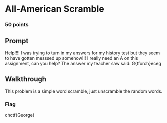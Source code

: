 # All-American Scramble
### 50 points
## Prompt
Help!!!! I was trying to turn in my answers for my history test but they seem to have gotten messsed up somehow!!! I really need an A on this assignment, can you help? The answer my teacher saw said: G{tforch}eceg
## Walkthrough
This problem is a simple word scramble, just unscramble the random words.
### Flag
chctf{George}
